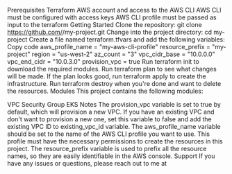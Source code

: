 Prerequisites
Terraform
AWS account and access to the AWS CLI
AWS CLI must be configured with access keys
AWS CLI profile must be passed as input to the terraform
Getting Started
Clone the repository: git clone https://github.com/<username>/my-project.git
Change into the project directory: cd my-project
Create a file named terraform.tfvars and add the following variables:
Copy code
aws_profile_name = "my-aws-cli-profile"
resource_prefix = "my-project"
region = "us-west-2"
az_count = "3"
vpc_cidr_base = "10.0.0.0"
vpc_end_cidr = "10.0.3.0"
provision_vpc = true
Run terraform init to download the required modules.
Run terraform plan to see what changes will be made.
If the plan looks good, run terraform apply to create the infrastructure.
Run terraform destroy when you're done and want to delete the resources.
Modules
This project contains the following modules:

VPC
Security Group
EKS
Notes
The provision_vpc variable is set to true by default, which will provision a new VPC. If you have an existing VPC and don't want to provision a new one, set this variable to false and add the existing VPC ID to existing_vpc_id variable.
The aws_profile_name variable should be set to the name of the AWS CLI profile you want to use. This profile must have the necessary permissions to create the resources in this project.
The resource_prefix variable is used to prefix all the resource names, so they are easily identifiable in the AWS console.
Support
If you have any issues or questions, please reach out to me at <email>